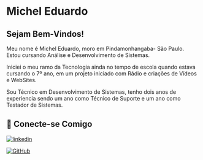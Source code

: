 # Michel Eduardo

## Sejam Bem-Vindos!
Meu nome é Michel Eduardo, moro em Pindamonhangaba- São Paulo. Estou cursando Análise e Desenvolvimento de Sistemas.

Iniciei o meu ramo da Tecnologia ainda no tempo de escola quando estava cursando o 7º ano, em um projeto iniciado com Rádio e criações de Vídeos e WebSites. 

Sou Técnico em Desenvolvimento de Sistemas, tenho dois anos de experiencia sendo um ano como Técnico de Suporte e um ano como Testador de Sistemas.

## 🔗 Conecte-se Comigo

[![linkedin](https://img.shields.io/badge/linkedin-0A66C2?style=for-the-badge&logo=linkedin&logoColor=white)](https://www.linkedin.com/in/michel-santo-0a119b22b/)


[![GitHub](https://img.shields.io/badge/GitHub-100000?style=for-the-badge&logo=github&logoColor=white)](https://github.com/Michel-Eduardo)

